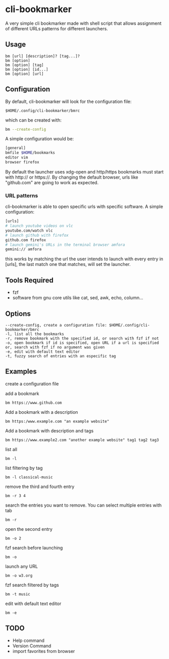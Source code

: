 # cli-bookmarker
A very simple cli bookmarker made with shell script that allows
assignment of different URLs patterns for different launchers.

## Usage
```
bm [url] [description]? [tag...]?
bm [option]
bm [option] [tag]
bm [option] [id...]
bm [option] [url]
```

## Configuration

By default, cli-bookmarker will look for the configuration file:
```
$HOME/.config/cli-bookmarker/bmrc
```

 which can be created with:
```bash
bm --create-config
```

A simple configuration would be:
```bash
[general]
bmfile $HOME/bookmarks
editor vim
browser firefox
```

By default the launcher uses xdg-open and http/https bookmarks must start with http:// or https://. By changing the default browser, urls like "github.com" are going to work as expected.

### URL patterns

cli-bookmarker is able to open specific urls with specific software.
A simple configuration:
```bash
[urls]
# launch youtube videos on vlc
youtube.com/watch vlc 
# launch github with firefox
github.com firefox
# launch gemini's URLs in the terminal browser amfora
gemini:// amfora
```
this works by matching the url the user intends to launch with every
entry in \[urls\], the last match one that matches, will set the launcher.



## Tools Required
* fzf
* software from gnu core utils like cat, sed, awk, echo, column...

## Options
```
--create-config, create a configuration file: $HOME/.config/cli-bookmarker/bmrc
-l, list all the bookmarks
-r, remove bookmark with the specified id, or search with fzf if not
-o, open bookmark if id is specified, open URL if a url is specified or, search with fzf if no argument was given
-e, edit with default text editor
-t, fuzzy search of entries with an especific tag
```

## Examples

create a configuration file


add a bookmark
```
bm https://www.github.com
```

Add a bookmark with a description
```
bm https:/www.example.com "an example website"
```

Add a bookmark with description and tags
```
bm https://www.example2.com "another example website" tag1 tag2 tag3
```

list all
```
bm -l
```

list filtering by tag
```
bm -l classical-music
```

remove the third and fourth entry
```
bm -r 3 4
```

search the entries you want to remove. You can select multiple entries with tab
```
bm -r
```

open the second entry
```
bm -o 2
```

fzf search before launching
```
bm -o
```

launch any URL
```
bm -o w3.org
```

fzf search filtered by tags
```
bm -t music
```

edit with default text editor
```
bm -e
```

## TODO

* Help command
* Version Command
* import favorites from browser
